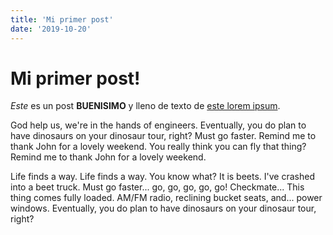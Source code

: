 ```yaml
---
title: 'Mi primer post'
date: '2019-10-20'
---
```


# Mi primer post!

_Este_ es un post **BUENISIMO** y lleno de texto de
[este lorem ipsum](https://jeffsum.com/).

God help us, we're in the hands of engineers. Eventually, you do plan to have
dinosaurs on your dinosaur tour, right? Must go faster. Remind me to thank John
for a lovely weekend. You really think you can fly that thing? Remind me to
thank John for a lovely weekend.

Life finds a way. Life finds a way. You know what? It is beets. I've crashed
into a beet truck. Must go faster... go, go, go, go, go! Checkmate... This thing
comes fully loaded. AM/FM radio, reclining bucket seats, and... power windows.
Eventually, you do plan to have dinosaurs on your dinosaur tour, right?